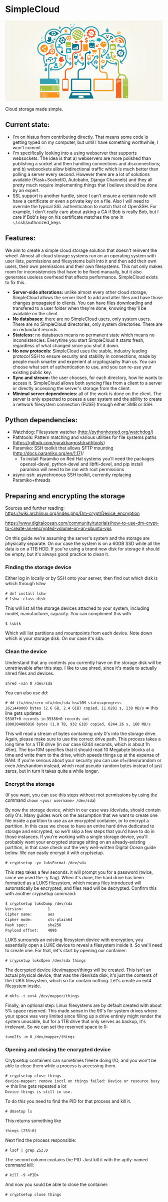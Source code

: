 # SimpleCloud

<img src = "./assets/cloud-computing.png"/>

Cloud storage made simple.

## Current state:
* I'm on hiatus from contributing directly. That means some code is getting typed on my computer, but until I have something worthwhile, I won't commit.
* I'm specifically looking into a using webserver that supports websockets. The idea is that a) webservers are more polished than publishing a socket and then handling connections and disconnections; and b) websockets allow bidirectional traffic which is much better than polling a server every second. However there are a lot of solutions available (Flask+SocketIO, Autobahn, Django Channels) and they all pretty much require implementing things that I believe should be done by an expert.
* SSL support is another hurdle, since I can't ensure a certain node will have a certificate or even a private key on a file. Also I will need to override the typical SSL authentication to match that of OpenSSH. For example, I don't really care about asking a CA if Bob is really Bob, but I care if Bob's key on his certificate matches the one in ~/.ssh/authorized_keys

## Features:
We aim to create a simple cloud storage solution that doesn't reinvent the wheel. Almost all cloud storage systems run on an operating system with user lists, permissions and filesystems built into it and then add their own users, their own permissions and their own filesystems. This not only makes room for inconsistencies that have to be fixed manually, but it also generates useless overhead that affects performance. SimpleCloud exists to fix this.
* **Server-side alterations:** unlike almost every other cloud storage, SimpleCloud allows the server itself to add and alter files and have those changes propagated to clients. You can have files downloading and transfered to a user folder when they're done, knowing they'll be available on the client.
* **No databases:** there are no SimpleCloud users, only system users. There are no SimpleCloud directories, only system directories. There are no redundant records.
* **Stateless:** no databases means no permanent state which means no inconsistencies. Everytime you start SimpleCloud it starts fresh, regardless of what changed since you shut it down.
* **No new protocols:** SimpleCloud uses the stable, industry leading protocol SSH to ensure security and stability in connections, made by people much smarter and experient at cryptography than us. You can choose what sort of authentication to use, and you can re-use your existing public key.
* **Sync and stream:** the user chooses, for each directory, how he wants to access it. SimpleCloud allows both syncing files from a client to a server or directly accessing the server's storage from the client.
* **Minimal server dependencies:** all of the work is done on the client. The server is only expected to posess a user system and the ability to create a network filesystem connection (FUSE) through either SMB or SSH.

## Python dependencies:
* Watchdog: Filesystem watcher (http://pythonhosted.org/watchdog/)
* Pathtools: Pattern matching and various utilities for file systems paths (https://github.com/gorakhargosh/pathtools)
* Paramiko: SSH toolkit that allows SFTP mounting (http://docs.paramiko.org/en/1.17)/
   * To install Paramiko on Red Hat systems you'll need the packages openssl-devel, python-devel and libffi-devel, and pip install paramiko will need to be ran with root permissions
* async-ssh: asynchronous SSH toolkit, currently replacing Paramiko+threads

## Preparing and encrypting the storage
Sources and further reading:<br />
   https://wiki.archlinux.org/index.php/Dm-crypt/Device_encryption
   
   https://www.digitalocean.com/community/tutorials/how-to-use-dm-crypt-to-create-an-encrypted-volume-on-an-ubuntu-vps

On this guide we're assuming the server's system and the storage are physically separate. On our case the system is on a 60GB SSD while all the data is on a 1TB HDD. If you're using a brand new disk for storage it should be empty, but it's always good practice to clean it.
### Finding the storage device
Either log in locally or by SSH onto your server, then find out which disk is which through lshw

`# dnf install lshw`<br />
`# lshw -class disk`

This will list all the storage devices attached to your system, including model, manufacturer, capacity. You can compliment this with 

`$ lsblk`

Which will list partitions and mountpoints from each device. Note down which is your storage disk. On our case it's sda.

### Clean the device
Understand that any contents you currently have on the storage disk will be unretrievable after this step. I like to use shred, since it's made to actually shred files and devices.

`shred -vzn 0 /dev/sda`

You can also use dd:

`# dd if=/dev/zero of=/dev/sda bs=10M status=progress`<br />
`2621440000 bytes (2.6 GB, 2.4 GiB) copied, 11.0281 s, 238 MB/s` => this line gets updated<br />
`95387+0 records in`
`95386+0 records out`<br />
`1000204886016 bytes (1.0 TB, 932 GiB) copied, 6244.26 s, 160 MB/s`

This will read a stream of bytes containing only 0's into the storage drive. Again, please make sure to use the correct drive path. This process takes a long time for a 1TB drive (in our case 6244 seconds, which is about 1h 45m). The bs=10M specifies that it should read 10 Megabyte blocks at a time and write them to the drive, which speeds things up at the expense of RAM. If you're serious about your security you can use of=/dev/urandom or even /dev/random instead, which read pseudo-random bytes instead of just zeros, but in turn it takes quite a while longer.

### Encrypt the storage
(If you want, you can use this steps without root permissions by using the command `chown <your username> /dev/sda`)

By now the storage device, which in our case was /dev/sda, should contain only 0's. Many guides work on the assumption that we want to create one file inside a partition to use as an encrypted container, or to encrypt a partition. In this case we chose to have an entire hard drive dedicated to storage and encrypted, so we'll skip a few steps that you'd have to do in those instances. If you're working with a single storage device, you'll probably want your encrypted storage sitting on an already-existing partition, in that case check out the very well-written Digital Ocean guide below. We can easily encrypt it with cryptsetup.

`# cryptsetup -yv luksFormat /dev/sda`

This step takes a few seconds. it will prompt you for a password (twice, since we used the -y flag). When it's done, the hard drive has been formatted as a LUKS filesystem, which means files introduced will automatically be encrypted, and files read will be decrypted. Confirm this with another crypsetup command:

`$ cryptsetup luksDump /dev/sda`<br />
`Version:       	1`<br />
`Cipher name:   	aes`<br />
`Cipher mode:   	xts-plain64`<br />
`Hash spec:     	sha256`<br />
`Payload offset:	4096`


LUKS surrounds an existing filesystem device with encryption, you essentially open a LUKE device to reveal a filesystem inside it. So we'll need to create one. For that, let's start by opening our container:

`# crypsetup luksOpen /dev/sda things`

The decrypted device /dev/mapper/things will be created. This isn't an actual physical device, that was the /dev/sda disk, it's just the contents of the LUKS filesystem, which so far contain nothing. Let's create an ext4 filesystem inside.

`# mkfs -t ext4 /dev/mapper/things`

Finally, an optional step: Linux filesystems are by default created with about 5% space reserved. This made sense in the 90's for system drives where your space was very limited since filling up a drive entirely might render the system unusable, but for a 1TB drive that only serves as backup, it's irrelevant. So we can set the reserved space to 0:

`tune2fs -m 0 /dev/mapper/things`

### Opening and closing the encrypted device
Crytpsetup containers can sometimes freeze doing I/O, and you won't be able to close them while a process is accessing them.

`# cryptsetup close things`<br />
`device-mapper: remove ioctl on things failed: Device or resource busy` => this line gets repeated a lot<br />
`Device things is still in use.`

To do this you need to find the PID for that process and kill it.

`# dmsetup ls`

This returns something like 

`things	(253:0)`

Next find the process responsible:

`# lsof | grep 253,0`

The second column contains the PID. Just kill it with the aptly-named command kill:

`# kill -9 <PID>`

And now you sould be able to close the container:

`# cryptsetup close things`
